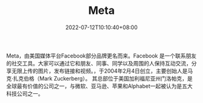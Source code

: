 ﻿---
weight: 
title: "Meta"
description: "Meta，由美国媒体平台Facebook部分品牌更名而来。Facebook 是一个联系朋友的社交工具。大家可以通过它和朋友、同事、同学以及周围的人保持互动交流，分享无限上传的图片，发布链接和视频。"
date: 2022-07-12T10:10:40+08:00
lastmod: 2022-07-12T10:10:40+08:00
draft: false
authors: ["Cindy"]
featuredImage: "41.jpg"
link: "https://www.facebook.com/"
tags: ["Meta","虚拟社交"]
categories: ["navigation"]
navigation: ["虚拟社交"]
lightgallery: true
toc: true
pinned: false
recommend: false
recommend1: false
---
Meta，由美国媒体平台Facebook部分品牌更名而来。Facebook 是一个联系朋友的社交工具。大家可以通过它和朋友、同事、同学以及周围的人保持互动交流，分享无限上传的图片，发布链接和视频。，于2004年2月4日创立，主要创始人是马克·扎克伯格（Mark Zuckerberg）。 其总部位于美国加利福尼亚州门洛帕克，是全球最有价值的公司之一，与微软、亚马逊、苹果和Alphabet一起被认为是五大科技公司之一。
